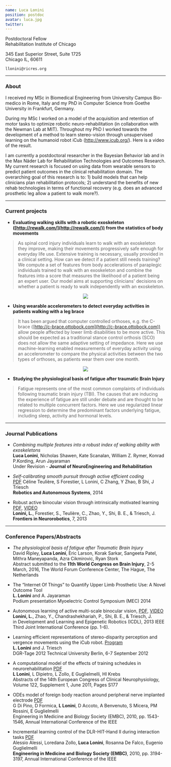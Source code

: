 ```yaml
---
name: Luca Lonini
position: postdoc
avatar: luca.jpg
twitter:
---
```



Postdoctoral Fellow<br>
Rehabilitation Institute of Chicago

345 East Superior Street, Suite 1725<br>
Chicago IL, 60611

<i class="fa fa-envelope-o"></i> `llonini@ricres.org`

<hr>

### About

I received my MSc in Biomedical Engineering from University Campus Bio-medico in Rome, Italy and my PhD in Computer Science from Goethe University in Frankfurt, Germany.

During my MSc I worked on a model of the acquisition and retention of motor tasks to optimize robotic neuro-rehabilitation (in collaboration with the Newman Lab at MIT). Throughout my PhD I worked towards the development of a method to learn stereo-vision through unsupervised learning on the humanoid robot iCub (http://www.icub.org/). Here is a video of the result.

I am currently a postdoctoral researcher in the Bayesian Behavior lab and in the Max Näder Lab for Rehabilitation Technologies and Outcomes Research. My current research is focused on using data from wearable sensors to predict patient outcomes in the clinical rehabilitation domain. The overarching goal of this research is to: 1) build models that can help clinicians plan rehabilitation protocols; 2) understand the benefits of new rehab technologies in terms of functional recovery (e.g. does an advanced prosthetic leg allow a patient to walk more?).

<hr>

### Current projects

- **Evaluating walking skills with a robotic exoskeleton ([http://rewalk.com/](http://rewalk.com/)) from the statistics of body movements**

> As spinal cord injury individuals learn to walk with an exoskeleton they improve, making their movements progressively safe enough for everyday life use. Extensive training is necessary, usually provided in a clinical setting. How can we detect if a patient still needs training? We compute a set of features from body accelerations of paraplegic individuals trained to walk with an exoskeleton and combine the features into a score that measures the likelihood of a patient being an expert user. Our model aims at supporting clinicians' decisions on whether a patient is ready to walk independently with an exoskeleton.

<figure><center>
  <img src="{{site.baseurl}}/images/others/RewalkKpage.jpg"/>
</center></figure>


- **Using wearable accelerometers to detect everyday activities in patients walking with a leg brace**

> It has been argued that computer controlled orthoses, e.g. the C-brace ([http://c-brace.ottobock.com](http://c-brace.ottobock.com)) allow people affected by lower limb disabilities to be more active. This should be expected as a traditional stance control orthosis (SCO) does not allow the same adaptive setting of impedance. Here we use machine-learning enabled measurements of everyday activity using an accelerometer to compare the physical activities between the two types of orthoses, as patients wear them over one month.

<figure><center>
  <img src="{{site.baseurl}}/images/others/CbraceSmall.jpg"/>
</center></figure>


- **Studying the physiological basis of fatigue after traumatic Brain Injury**

> Fatigue represents one of the most common complaints of individuals following traumatic brain injury (TBI). The causes that are inducing the experience of fatigue are still under debate and are thought to be related to multiple concurrent factors. Here we use regularized linear regression to determine the predominant factors underlying fatigue, including sleep, activity and hormonal levels.

<hr>

### Journal Publications

- _Combining multiple features into a robust index of walking ability with exoskeletons_<br>
**Luca Lonini**, Nicholas Shawen, Kate Scanalan, William Z. Rymer, Konrad P.Kording, Arun Jayaraman<br>
Under Revision - **Journal of NeuroEngineering and Rehabilitation**

- _Self-calibrating smooth pursuit through active efficient coding_<br> [PDF](http://www.sciencedirect.com/science/article/pii/S0921889014002486)
Céline Teulière, S Forestier, L Lonini, C Zhang, Y Zhao, B Shi, J Triesch<br>
**Robotics and Autonomous Systems**, 2014

- Robust active binocular vision through intrinsically motivated learning [PDF](http://journal.frontiersin.org/article/10.3389/fnbot.2013.00020/full), [VIDEO](https://www.youtube.com/watch?v=hcbxzgrYdlo&feature=youtu.be)<br>
**Lonini, L.**, Forestier, S., Teulière, C., Zhao, Y., Shi, B. E., & Triesch, J.
**Frontiers in Neurorobotics**, 7, 2013

<hr>

### Conference Papers/Abstracts

- _The physiological basis of fatigue after Traumatic Brain Injury_<br>
David Ripley, **Luca Lonini**, Eric Larson, Korak Sarkar, Sangeeta Patel, Mithra Maneyapanda, Azra Cikmirovic, Ryan Stork<br>
Abstract submitted to the **11th World Congress on Brain Injury**, 2-5 March, 2016, The World Forum Conference Center, The Hague, The Netherlands

- The “Internet Of Things” to Quantify Upper Limb Prosthetic Use: A Novel Outcome Tool<br>
**L. Lonini** and A. Jayaraman<br>
Podium presentation Myoelectric Control Symposium (MEC) 2014

- Autonomous learning of active multi-scale binocular vision, [PDF](http://ieeexplore.ieee.org/xpl/articleDetails.jsp?reload=true&arnumber=6652541), [VIDEO](https://www.youtube.com/watch?v=BuA6OU2VdhE&feature=youtu.be)<br>
**Lonini, L.**, Zhao, Y., Chandrashekhariah, P., Shi, B. E., & Triesch, J.<br>
in Development and Learning and Epigenetic Robotics (ICDL), 2013 IEEE Third Joint International Conference (pp. 1-6).

- Learning efficient representations of stereo-disparity perception and vergence movements using the iCub robot. [Program](http://dgr.robotics.tu-berlin.de/index.php/program)<br>
**L. Lonini** and J. Triesch<br>
DGR-Tage 2012 Technical University Berlin, 6-7 September 2012

- A computational model of the effects of training schedules in neurorehabilitation [PDF](http://www.sciencedirect.com/science/article/pii/S1388245711606408)<br>
**L Lonini**, L Dipietro, L Zollo, E Guglielmelli, HI Krebs<br>
Abstracts of the 14th European Congress of Clinical Neurophysiology, Volume 122, Supplement 1, June 2011, Pages S177

- ODEs model of foreign body reaction around peripheral nerve implanted electrode [PDF](http://ieeexplore.ieee.org/xpl/articleDetails.jsp?arnumber=5626825)<br>
G Di Pino, D Formica, **L Lonini**, D Accoto, A Benvenuto, S Micera, PM Rossini, E Guglielmelli<br>
Engineering in Medicine and Biology Society (EMBC), 2010, pp. 1543-1546, Annual International Conference of the IEEE

- Incremental learning control of the DLR-HIT-Hand II during interaction tasks [PDF](http://ieeexplore.ieee.org/xpl/articleDetails.jsp?arnumber=5627411)<br>
Alessio Alessi, Loredana Zollo, **Luca Lonini**, Rosanna De Falco, Eugenio Guglielmelli<br>
**Engineering in Medicine and Biology Society (EMBC)**, 2010, pp. 3194-3197, Annual International Conference of the IEEE
